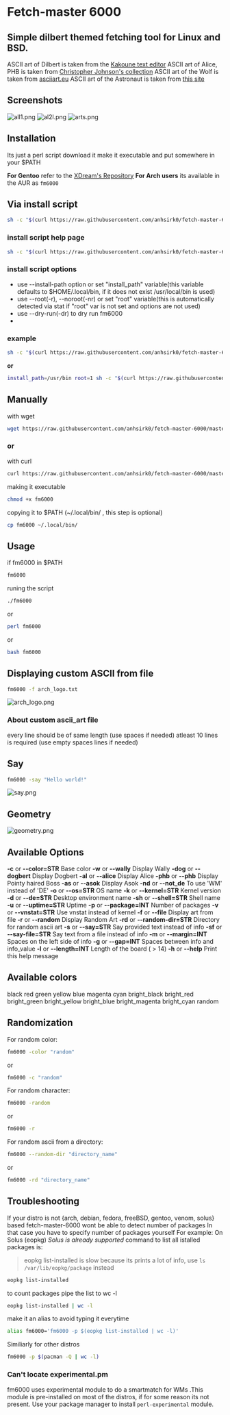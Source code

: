 # Fetch-master 6000

## Simple dilbert themed fetching tool for Linux and BSD.

ASCII art of Dilbert is taken from the [Kakoune text editor](https://github.com/mawww/kakoune)
ASCII art of Alice, PHB is taken from [Christopher Johnson's collection](https://asciiart.website/index.php?art=comics/dilbert)
ASCII art of the Wolf is taken from [asciiart.eu](https://www.asciiart.eu/animals/wolves)
ASCII art of the Astronaut is taken from [this site](https://pastebin.com/T7tunPCa)

## Screenshots
![all1.png](https://github.com/anhsirk0/fetch-master-6000/blob/master/screenshots/all1.png)
![al2l.png](https://github.com/anhsirk0/fetch-master-6000/blob/master/screenshots/all2.png)
![arts.png](https://github.com/anhsirk0/fetch-master-6000/blob/master/screenshots/arts.png)

## Installation
Its just a perl script
download it make it executable and put somewhere in your $PATH

**For Gentoo** refer to the [XDream's Repository](https://github.com/XDream8/dreamsrepo)
**For Arch users** its available in the AUR as `fm6000`

## Via install script
```sh
sh -c "$(curl https://raw.githubusercontent.com/anhsirk0/fetch-master-6000/master/install.sh)"
```
### install script help page
```sh
sh -c "$(curl https://raw.githubusercontent.com/anhsirk0/fetch-master-6000/master/install.sh)" -- -h
```
### install script options
- use --install-path option or set "install_path" variable(this variable defaults to $HOME/.local/bin, if it does not exist /usr/local/bin is used)
- use --root(-r), --noroot(-nr) or set "root" variable(this is automatically detected via stat if "root" var is not set and options are not used)
- use --dry-run(-dr) to dry run fm6000
-
### example
```sh
sh -c "$(curl https://raw.githubusercontent.com/anhsirk0/fetch-master-6000/master/install.sh)" -- --install-path=/usr/bin --root
```
**or**
```sh
install_path=/usr/bin root=1 sh -c "$(curl https://raw.githubusercontent.com/anhsirk0/fetch-master-6000/master/install.sh)"
```

## Manually
with wget
``` sh
wget https://raw.githubusercontent.com/anhsirk0/fetch-master-6000/master/fm6000.pl -O fm6000
```
### or
with curl
``` sh
curl https://raw.githubusercontent.com/anhsirk0/fetch-master-6000/master/fm6000.pl --output fm6000
```
making it executable
```sh
chmod +x fm6000
```
copying it to $PATH (~/.local/bin/ , this step is optional)
```sh
cp fm6000 ~/.local/bin/
```

## Usage
if fm6000 in $PATH
```bash
fm6000
```
runing the script
```bash
./fm6000
```
or
```bash
perl fm6000
```
or
```bash
bash fm6000
```

## Displaying custom ASCII from file
```bash
fm6000 -f arch_logo.txt
```
![arch_logo.png](https://github.com/anhsirk0/fetch-master-6000/blob/master/screenshots/arch_logo.png)

### About custom ascii_art file
every line should be of same length (use spaces if needed)
atleast 10 lines is required (use empty spaces lines if needed)

## Say
```bash
fm6000 -say "Hello world!"
```
![say.png](https://github.com/anhsirk0/fetch-master-6000/blob/master/screenshots/say.png)

## Geometry
![geometry.png](https://github.com/anhsirk0/fetch-master-6000/blob/master/screenshots/geometry.png)

## Available Options
**-c** or **--color=STR** Base color
**-w** or **--wally** Display Wally
**-dog** or **--dogbert** Display Dogbert
**-al** or **--alice** Display Alice
**-phb** or **--phb** Display Pointy haired Boss
**-as** or **--asok** Display Asok
**-nd** or **--not_de** To use 'WM' instead of 'DE'
**-o** or **--os=STR** OS name
**-k** or **--kernel=STR** Kernel version
**-d** or **--de=STR** Desktop environment name
**-sh** or **--shell=STR** Shell name
**-u** or **--uptime=STR** Uptime
**-p** or **--package=INT** Number of packages
**-v** or **--vnstat=STR** Use vnstat instead of kernel
**-f** or **--file** Display art from file
**-r** or **--random** Display Random Art
**-rd** or **--random-dir=STR** Directory for random ascii art
**-s** or **--say=STR** Say provided text instead of info
**-sf** or **--say-file=STR** Say text from a file instead of info
**-m** or **--margin=INT** Spaces on the left side of info
**-g** or **--gap=INT** Spaces between info and info_value
**-l** or **--length=INT** Length of the board ( > 14)
**-h** or **--help** Print this help message

## Available colors
black  red  green  yellow  blue  magenta  cyan
bright_black  bright_red  bright_green  bright_yellow
bright_blue   bright_magenta  bright_cyan random

## Randomization
For random color:
```bash
fm6000 -color "random"
```
or
```bash
fm6000 -c "random"
```

For random character:
```bash
fm6000 -random
```
or
```bash
fm6000 -r
```

For random ascii from a directory:
```bash
fm6000 --random-dir "directory_name"
```
or
```bash
fm6000 -rd "directory_name"
```

## Troubleshooting
If your distro is not {arch, debian, fedora, freeBSD, gentoo, venom, solus} based fetch-master-6000 wont be able to detect number of packages
In that case you have to specify number of packages yourself
For example:
On Solus (eopkg)
*Solus is already supported*
command to list all istalled packages is:
> eopkg list-installed is slow because its prints a lot of info, use `ls /var/lib/eopkg/package` instead
```bash
eopkg list-installed
```
to count packages pipe the list to wc -l

```bash
eopkg list-installed | wc -l
```

make it an alias to avoid typing it everytime

```bash
alias fm6000='fm6000 -p $(eopkg list-installed | wc -l)'
```
Similiarly for other distros

```bash
fm6000 -p $(pacman -Q | wc -l)
```

### Can't locate experimental.pm
fm6000 uses experimental module to do a smartmatch for WMs .This module is pre-installed on most of the distros, if for some reason its not present. Use your package manager to install `perl-experimental` module.
